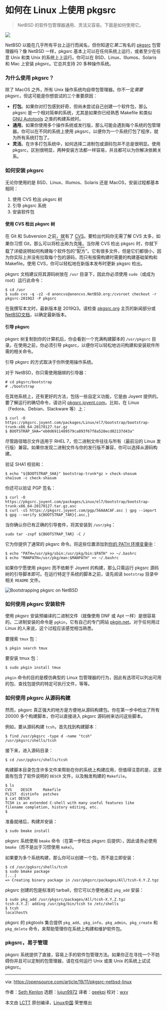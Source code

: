 [#]: collector: (lujun9972)
[#]: translator: (geekpi)
[#]: reviewer: (wxy)
[#]: publisher: ( )
[#]: url: ( )
[#]: subject: (How to use pkgsrc on Linux)
[#]: via: (https://opensource.com/article/19/11/pkgsrc-netbsd-linux)
[#]: author: (Seth Kenlon https://opensource.com/users/seth)

如何在 Linux 上使用 pkgsrc
======

> NetBSD 的软件包管理器通用、灵活又容易。下面是如何使用它。

![](https://img.linux.net.cn/data/attachment/album/201911/26/064538fbktfzxba18wykde.jpg)

NetBSD 以能在几乎所有平台上运行而闻名，但你知道它*第二*有名的 [pkgsrc][2] 包管理器吗？像 NetBSD 一样，pkgsrc 基本上可以在任何系统上运行，或者至少在任意 Unix 和类 Unix 的系统上上运行。你可以在 BSD、Linux、Illumos、Solaris 和 Mac 上安装 pkgsrc。它总共支持 20 多种操作系统。

### 为什么使用 pkgsrc？

除了 MacOS 之外，所有 Unix 操作系统均自带包管理器。你不一定*需要* pkgsrc，但这可能是你想尝试的三个重要原因：

* **打包**。如果你对打包感到好奇，但尚未尝试自己创建一个软件包，那么 pkgsrc 是一个相对简单的系统，尤其是如果你已经熟悉 Makefile 和类似 [GNU Autotools][3] 之类的构建系统时。
* **通用**。如果你使用多个操作系统或发行版，那么可能会遇到每个系统的包管理器。你可以在不同的系统上使用 pkgsrc，以便你为一个系统打包了程序，就为所有系统打包了。
* **灵活**。在许多打包系统中，如何选择二进制包或源码包并不总是很明显。使用 pkgsrc，区别很明显，两种安装方法都一样容易，并且都可以为你解决依赖关系。

### 如何安装 pkgsrc

无论你使用的是 BSD、Linux、Illumos、Solaris 还是 MacOS，安装过程都基本相同：

1. 使用 CVS 检出 pkgsrc 树
2. 引导 pkgsrc 系统
3. 安装软件包

#### 使用 CVS 检出 pkgsrc 树

在 Git 和 Subversion 之前，就有了 [CVS][4]。要检出代码你无需了解 CVS 太多，如果你习惯 Git，那么可以将<ruby>检出<rt>checkout</rt></ruby>称为<ruby>克隆<rt>clone</rt></ruby>。当你用 CVS 检出 pkgsrc 时，你就下载了详细说明如何构建每个软件包的“<ruby>配方<rt>recipes</rt></ruby>”。它有很多文件，但是它们都很小，因为你实际上并没有拉取每个包的源码，而只有按需构建时需要的构建基础架构和 Makefile。使用 CVS，你可以轻松地在新版本发布时更新 pkgsrc 检出。

pkgsrc 文档建议将其源码树放在 `/usr` 目录下，因此你必须使用 `sudo`（或成为 root）运行此命令：

```
$ cd /usr
$ sudo cvs -q -z2 -d anoncvs@anoncvs.NetBSD.org:/cvsroot checkout -r pkgsrc-2019Q3 -P pkgsrc
```

在我撰写本文时，最新版本是 2019Q3。请检查 [pkgsrc.org][6] 主页的新闻部分或 [NetBSD文档][7]，以确定最新版本。

#### 引导 pkgsrc

pkgsrc 树复制到你的计算机后，你会看到一个充满构建脚本的 `/usr/pkgsrc` 目录。在使用之前，你必须引导 pkgsrc，以便你可以轻松地访问构建和安装软件所需的相关命令。

引导 pkgsrc 的方式取决于你所使用操作系统。

对于 NetBSD，你只需使用捆绑的引导器：

```
# cd pkgsrc/bootstrap
# ./bootstrap
```

在其他系统上，还有更好的方法，包括一些自定义功能，它是由 Joyent 提供的。要了解运行的确切命令，请访问 [pkgsrc.joyent.com][8]。比如，在 Linux（Fedora、Debian、Slackware 等）上：

```
$ curl -O https://pkgsrc.joyent.com/packages/Linux/el7/bootstrap/bootstrap-trunk-x86_64-20170127.tar.gz
$ BOOTSTRAP_SHA="eb0d6911489579ca893f67f8a528ecd02137d43a"
```

尽管路径暗示文件适用于 RHEL 7，但二进制文件往往与所有（最前沿的 Linux 发行版）兼容。如果你发现二进制文件与你的发行版不兼容，你可以选择从源码构建。

验证 SHA1 校验和：

```
$ echo "${BOOTSTRAP_SHA}" bootstrap-trunk*gz > check-shasum
sha1sum -c check-shasum
```

你还可以验证 PGP 签名：

```
$ curl -O https://pkgsrc.joyent.com/packages/Linux/el7/bootstrap/bootstrap-trunk-x86_64-20170127.tar.gz.asc
$ curl -sS https://pkgsrc.joyent.com/pgp/56AAACAF.asc | gpg --import
$ gpg --verify ${BOOTSTRAP_TAR}{.asc,}
```

当你确认你已有正确的引导套件，将其安装到 `/usr/pkg`：

```
sudo tar -zxpf ${BOOTSTRAP_TAR} -C /
```

它为你提供了通常的 pkgsrc 命令。将这些位置添加到[你的 PATH 环境变量中][9]：

```
$ echo "PATH=/usr/pkg/sbin:/usr/pkg/bin:$PATH" >> ~/.bashrc
$ echo "MANPATH=/usr/pkg/man:$MANPATH" >> ~/.bashrc
```

如果你宁愿使用 pkgsrc 而不依赖于 Joyent 的构建，那么只需运行 pkgsrc 源码树的引导脚本即可。在运行特定于系统的脚本之前，请先阅读 `bootstrap` 目录中相关 `README` 文件。

![Bootstrapping pkgsrc on NetBSD][10]

### 如何使用 pkgsrc 安装软件

使用 pkgsrc 安装预编译的二进制文件（就像使用 DNF 或 Apt 一样）是很容易的。二进制安装的命令是 `pgkin`，它有自己的专门网站 [pkgin.net][11]。对于任何用过 Linux 的人来说，这个过程应该感觉相当熟悉。

要搜索 `tmux` 包：

```
$ pkgin search tmux
```

要安装 tmux 包：

```
$ sudo pkgin install tmux
```

`pkgin` 命令的目的是模仿典型的 Linux 包管理器的行为，因此有选项可以列出可用的包、查找包提供的特定可执行文件，等等。

### 如何使用 pkgsrc 从源码构建

然而，pkgsrc 真正强大的地方是方便地从源码构建包。你在第一步中检出了所有 20000 多个构建脚本，你可以直接进入 pkgsrc 源码树来访问这些脚本。

例如，要从源码构建 `tcsh`，首先找到构建脚本：

```
$ find /usr/pkgsrc -type d -name "tcsh"
/usr/pkgsrc/shells/tcsh
```

接下来，进入源码目录：

```
$ cd /usr/pgksrc/shells/tcsh
```

构建脚本目录包含许多文件来帮助在你的系统上构建应用，但值得注意的是，这里面有包含了软件说明的 `DESCR` 文件，以及触发构建的 `Makefile`。

```
$ ls
CVS    DESCR     Makefile
PLIST  distinfo  patches
$ cat DESCR
TCSH is an extended C-shell with many useful features like
filename completion, history editing, etc.
$
```

准备就绪后，构建并安装：

```
$ sudo bmake install
```

pkgsrc 系统使用 `bmake` 命令（在第一步检出 pkgsrc 后提供），因此请务必使用 `bmake`（而不是出于习惯使用 `make`）。

如果要为多个系统构建，那么你可以创建一个包，而不是立即安装：

```
$ cd /usr/pgksrc/shells/tcsh
$ sudo bmake package
[...]
=> Creating binary package in /usr/pkgsrc/packages/All/tcsh-X.Y.Z.tgz
```

pkgsrc 创建的包是标准的 tarball，但它可以方便地通过 `pkg_add` 安装：

```
$ sudo pkg_add /usr/pkgsrc/packages/All/tcsh-X.Y.Z.tgz
tcsh-X.Y.Z: adding /usr/pkg/bin/tcsh to /etc/shells
$ tcsh
localhost%
```

pkgsrc 的 pkgtools 集合提供 `pkg_add`、`pkg_info`、`pkg_admin`、`pkg_create` 和 `pkg_delete` 命令，来帮助管理你在系统上构建和维护软件包。

### pkgsrc，易于管理

pkgsrc 系统提供了直接，容易上手的软件包管理方法。如果你正在寻找一个不妨碍你并且可以定制的包管理器，请在任何运行 Unix 或类 Unix 的系统上试试 pkgsrc。

--------------------------------------------------------------------------------

via: https://opensource.com/article/19/11/pkgsrc-netbsd-linux

作者：[Seth Kenlon][a]
选题：[lujun9972][b]
译者：[geekpi](https://github.com/geekpi)
校对：[wxy](https://github.com/wxy)

本文由 [LCTT](https://github.com/LCTT/TranslateProject) 原创编译，[Linux中国](https://linux.cn/) 荣誉推出

[a]: https://opensource.com/users/seth
[b]: https://github.com/lujun9972
[1]: https://opensource.com/sites/default/files/styles/image-full-size/public/lead-images/computer_keyboard_laptop_development_code_woman.png?itok=vbYz6jjb (A person programming)
[2]: http://pkgsrc.org
[3]: https://opensource.com/article/19/7/introduction-gnu-autotools
[4]: http://www.netbsd.org/developers/cvs-repos/cvs_intro.html#intro
[5]: mailto:anoncvs@anoncvs.NetBSD.org
[6]: http://pkgsrc.org/
[7]: http://www.netbsd.org/docs/pkgsrc/getting.html
[8]: http://pkgsrc.joyent.com/
[9]: https://opensource.com/article/17/6/set-path-linux
[10]: https://opensource.com/sites/default/files/uploads/pkgsrc-bootstrap.jpg (Bootstrapping pkgsrc on NetBSD)
[11]: http://pkgin.net

